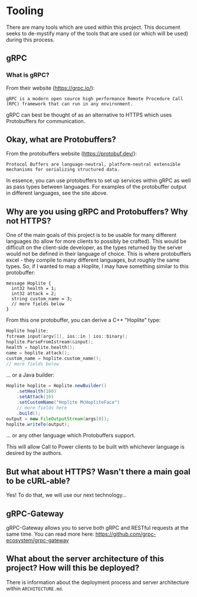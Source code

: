# Tooling

There are many tools which are used within this project. This document seeks to de-mystify many of the tools that are used (or which will be used) during this process.

## gRPC

### What is gRPC?

From their website (https://grpc.io/): 
```
gRPC is a modern open source high performance Remote Procedure Call (RPC) framework that can run in any environment.
```

gRPC can best be thought of as an alternative to HTTPS which uses Protobuffers for communication.

## Okay, what are Protobuffers?

From the protobuffers website (https://protobuf.dev/): 
```
Protocol Buffers are language-neutral, platform-neutral extensible mechanisms for serializing structured data.
```

In essence, you can use protobuffers to set up services within gRPC as well as pass types between languages. For examples of the protobuffer output in different languages, see the site above.

## Why are you using gRPC and Protobuffers? Why not HTTPS?

One of the main goals of this project is to be usable for many different languages (to allow for more clients to possibly be crafted). This would be difficult on the client-side developer, as the types returned by the server would not be defined in their language of choice. This is where protobuffers excel - they compile to many different languages, but roughly the same types. So, if I wanted to map a Hoplite, I may have something similar to this protobuffer: 
```protobuffer
message Hoplite {
  int32 health = 1;
  int32 attack = 2;
  string custom_name = 3;
  // more fields below
}
```

From this one protobuffer, you can derive a C++ "Hoplite" type: 
```C++
Hoplite hoplite;
fstream input(argv[1], ios::in | ios::binary);
hoplite.ParseFromIstream(&input);
health = hoplite.health();
name = hoplite.attack();
custom_name = hoplite.custom_name();
// more fields below
```

... or a Java builder: 
```Java
Hoplite hoplite = Hoplite.newBuilder()
    .setHealth(100)
    .setAttack(10)
    .setCustomName("Hoplite McHopliteFace")
    // more fields here
    .build();
output = new FileOutputStream(args[0]);
hoplite.writeTo(output);
```

... or any other language which Protobuffers support. 

This will allow Call to Power clients to be built with whichever language is desired by the authors.

## But what about HTTPS? Wasn't there a main goal to be cURL-able?

Yes! To do that, we will use our next technology...

## gRPC-Gateway

gRPC-Gateway allows you to serve both gRPC and RESTful requests at the same time. You can read more here: https://github.com/grpc-ecosystem/grpc-gateway

## What about the server architecture of this project? How will this be deployed?

There is information about the deployment process and server architecture within `ARCHITECTURE.md`.